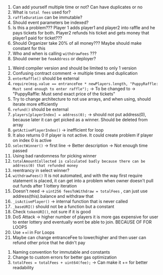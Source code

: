 <!-- ? Questions??? -->

1. Can add yourself multiple time or not? Can have duplicates or no
2. What is `total fees` used for?
3. `raffleDuration` can be immutable?
4. Should event parameters be indexed?
5. Is this a problem??? Player 1 adds player1 and player2 into raffle and he pays tickets for both. Player2 refunds his ticket and gets money that player1 paid for ticket???
6. Should Organizer take 20% of all money??? Maybe should make constant for this
7. Who and when is calling `withdrawFees` ???
8. Should owner be `feeAddress` or deployer?

<!-- ! Issues -->

1. Weird compiler version and should be limited to only 1 version
2. Confusing contract comment -> multiple times and duplication
3. `enterRaffle()` should be external
4. `require(msg.value == entranceFee * newPlayers.length, "PuppyRaffle: Must send enough to enter raffle");` -> To be changed to -> "PuppyRaffle: Must send exact price of the tickets"
5. Try to change architecture to not use arrays, and when using, should iterate more efficiently
6. `refund()` should be external
7. `players[playerIndex] = address(0);` -> should not put address(0), because later it can get picked as a winner. Should be deleted from array
8. `getActivePlayerIndex()` -> inefficient for loop
9. It also returns 0 if player is not active. It could create problem if player on index 0 is active
10. `selectWinner()` -> first line -> Better description -> Not enough time passed
11. Using bad randomness for picking winner
12. `totalAmountCollected is calculated badly because there can be address(0) that refunded money`
13. reentrancy in select winner?
14. `withdrawFees()` It is not automated, and with the way first require statement is placed, it can get into a problem when owner doesn't pull out funds after 1 lottery iteration
15. Doesn't need -> `uint256 feesToWithdraw = totalFees` , can just use address(this).balance and withdraw that
16. `_isActivePlayer()` -> internal function that is never called
17. `_baseURI()` should not be a function but a constant
18. Check `tokenURI()`, not sure if it is good
19. DoS Attack -> higher number of players it is more gas expensive for user to enter lottery and eventually wont be able to join. BECAUSE OF FOR LOOPS
20. Use ++i in For Loops
21. Maybe can change entranceFee to lower/higher and then user can refund other price that he didn't pay

<!-- TODO Info -->

1.  Naming convention for immutable and constants
2.  Change to custom errors for better gas optimization
3.  `totalFees = totalFees + uint64(fee);` -> Can make it += for better readability
